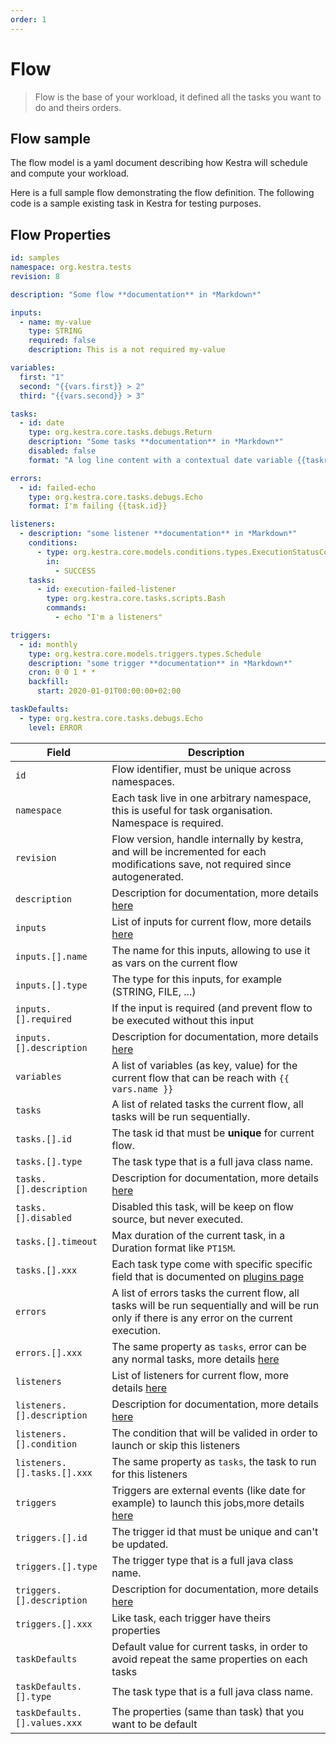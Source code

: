 ```yaml
---
order: 1
---
```


# Flow
> Flow is the base of your workload, it defined all the tasks you want to do and theirs orders.

## Flow sample

The flow model is a yaml document describing how Kestra will schedule and compute your workload.

Here is a full sample flow demonstrating the flow definition. 
The following code is a sample existing task in Kestra for testing purposes.

## Flow Properties

```yaml
id: samples 
namespace: org.kestra.tests 
revision: 8

description: "Some flow **documentation** in *Markdown*"

inputs:
  - name: my-value
    type: STRING
    required: false
    description: This is a not required my-value

variables:
  first: "1"
  second: "{{vars.first}} > 2"
  third: "{{vars.second}} > 3"

tasks: 
  - id: date 
    type: org.kestra.core.tasks.debugs.Return
    description: "Some tasks **documentation** in *Markdown*"
    disabled: false
    format: "A log line content with a contextual date variable {{taskrun.startDate}}" 

errors: 
  - id: failed-echo 
    type: org.kestra.core.tasks.debugs.Echo  
    format: I'm failing {{task.id}}

listeners:
  - description: "some listener **documentation** in *Markdown*"
    conditions:
      - type: org.kestra.core.models.conditions.types.ExecutionStatusCondition
        in:
          - SUCCESS
    tasks:
      - id: execution-failed-listener
        type: org.kestra.core.tasks.scripts.Bash
        commands:
          - echo "I'm a listeners"

triggers:
  - id: monthly
    type: org.kestra.core.models.triggers.types.Schedule
    description: "some trigger **documentation** in *Markdown*"
    cron: 0 0 1 * *
    backfill:
      start: 2020-01-01T00:00:00+02:00

taskDefaults:
  - type: org.kestra.core.tasks.debugs.Echo
    level: ERROR
```


| Field | Description |
| ---------- | ----------- |
|`id`|Flow identifier, must be unique across namespaces.|
|`namespace`|Each task live in one arbitrary namespace, this is useful for task organisation. Namespace is required.|
|`revision`|Flow version, handle internally by kestra, and will be incremented for each modifications save, not required since autogenerated.|
|`description`|Description for documentation, more details [here](../documentation/) |
|`inputs`|List of inputs for current flow, more details [here](../inputs/) |
|`inputs.[].name`|The name for this inputs, allowing to use it as vars on the current flow|
|`inputs.[].type`|The type for this inputs, for example (STRING, FILE, ...)|
|`inputs.[].required`|If the input is required (and prevent flow to be executed without this input|
|`inputs.[].description`|Description for documentation, more details [here](../documentation/) |
|`variables`|A list of variables (as key, value) for the current flow that can be reach with <code v-pre>{{ vars.name }}</code>|
|`tasks`|A list of related tasks the current flow, all tasks will be run sequentially.|
|`tasks.[].id`|The task id that must be **unique** for current flow.|
|`tasks.[].type`|The task type that is a full java class name.|
|`tasks.[].description`|Description for documentation, more details [here](../documentation/) |
|`tasks.[].disabled`|Disabled this task, will be keep on flow source, but never executed.|
|`tasks.[].timeout`|Max duration of the current task, in a Duration format like `PT15M`.|
|`tasks.[].xxx`|Each task type come with specific specific field that is documented on [plugins page](../../../plugins/)|
|`errors`|A list of errors tasks the current flow, all tasks will be run sequentially and will be run only if there is any error on the current execution.|
|`errors.[].xxx`|The same property as `tasks`, error can be any normal tasks, more details [here](../errors-handling/)  |
|`listeners`|List of listeners for current flow, more details [here](../listeners/)|
|`listeners.[].description`|Description for documentation, more details [here](../documentation/) |
|`listeners.[].condition`|The condition that will be valided in order to launch or skip this listeners|
|`listeners.[].tasks.[].xxx`|The same property as `tasks`, the task to run for this listeners|
|`triggers`|Triggers are external events (like date for example) to launch this jobs,more details [here](../triggers/) |
|`triggers.[].id`|The trigger id that must be unique and can't be updated.|
|`triggers.[].type`|The trigger type that is a full java class name.|
|`triggers.[].description`|Description for documentation, more details [here](../documentation/) |
|`triggers.[].xxx`|Like task, each trigger have theirs properties|
|`taskDefaults`|Default value for current tasks, in order to avoid repeat the same properties on each tasks|
|`taskDefaults.[].type`|The task type that is a full java class name.|
|`taskDefaults.[].values.xxx`|The properties (same than task) that you want to be default|
